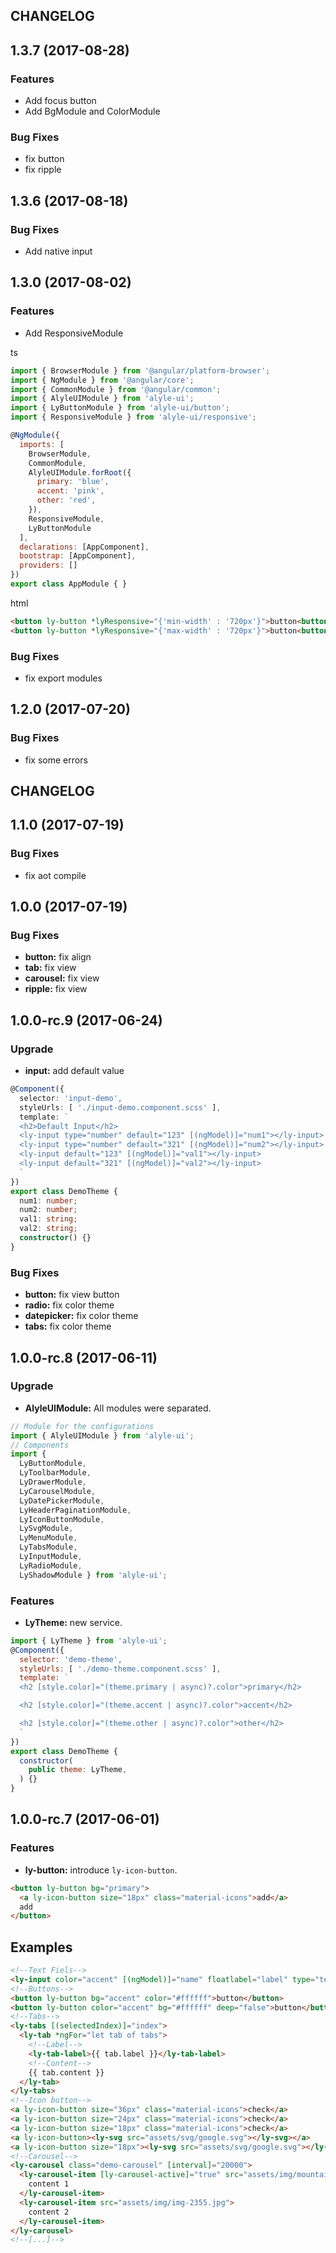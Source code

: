 ## CHANGELOG

<a name="1.3.7"></a>
## 1.3.7 (2017-08-28)

### Features
* Add focus button
* Add BgModule and ColorModule

### Bug Fixes

* fix button
* fix ripple

<a name="1.3.6"></a>
## 1.3.6 (2017-08-18)


### Bug Fixes

* Add native input

<a name="1.3.0"></a>

## 1.3.0 (2017-08-02)

### Features
* Add ResponsiveModule

ts
```js
import { BrowserModule } from '@angular/platform-browser';
import { NgModule } from '@angular/core';
import { CommonModule } from '@angular/common';
import { AlyleUIModule } from 'alyle-ui';
import { LyButtonModule } from 'alyle-ui/button';
import { ResponsiveModule } from 'alyle-ui/responsive';

@NgModule({
  imports: [
    BrowserModule,
    CommonModule,
    AlyleUIModule.forRoot({
      primary: 'blue',
      accent: 'pink',
      other: 'red',
    }),
    ResponsiveModule,
    LyButtonModule
  ],
  declarations: [AppComponent],
  bootstrap: [AppComponent],
  providers: []
})
export class AppModule { }
```

html
```html
<button ly-button *lyResponsive="{'min-width' : '720px'}">button<button>
<button ly-button *lyResponsive="{'max-width' : '720px'}">button<button>
```

### Bug Fixes
* fix export modules

<a name="1.2.0"></a>

## 1.2.0 (2017-07-20)

### Bug Fixes
* fix some errors

## CHANGELOG

<a name="1.1.0"></a>

## 1.1.0 (2017-07-19)

### Bug Fixes
* fix aot compile

<a name="1.0.0"></a>

## 1.0.0 (2017-07-19)

### Bug Fixes
* **button:** fix align
* **tab:** fix view
* **carousel:** fix view
* **ripple:** fix view


<a name="1.0.0-rc.9"></a>

## 1.0.0-rc.9 (2017-06-24)

### Upgrade
* **input:** add default value

```ts
@Component({
  selector: 'input-demo',
  styleUrls: [ './input-demo.component.scss' ],
  template: `
  <h2>Default Input</h2>
  <ly-input type="number" default="123" [(ngModel)]="num1"></ly-input>
  <ly-input type="number" default="321" [(ngModel)]="num2"></ly-input>
  <ly-input default="123" [(ngModel)]="val1"></ly-input>
  <ly-input default="321" [(ngModel)]="val2"></ly-input>
  `
})
export class DemoTheme {
  num1: number;
  num2: number;
  val1: string;
  val2: string;
  constructor() {}
}
```

### Bug Fixes
* **button:** fix view button
* **radio:** fix color theme
* **datepicker:** fix color theme
* **tabs:** fix color theme

<a name="1.0.0-rc.8"></a>

## 1.0.0-rc.8 (2017-06-11)

### Upgrade
* **AlyleUIModule:** All modules were separated.

```js
// Module for the configurations
import { AlyleUIModule } from 'alyle-ui';
// Components
import {
  LyButtonModule,
  LyToolbarModule,
  LyDrawerModule,
  LyCarouselModule,
  LyDatePickerModule,
  LyHeaderPaginationModule,
  LyIconButtonModule,
  LySvgModule,
  LyMenuModule,
  LyTabsModule,
  LyInputModule,
  LyRadioModule,
  LyShadowModule } from 'alyle-ui';

```

### Features
* **LyTheme:** new service.
```js
import { LyTheme } from 'alyle-ui';
@Component({
  selector: 'demo-theme',
  styleUrls: [ './demo-theme.component.scss' ],
  template: `
  <h2 [style.color]="(theme.primary | async)?.color">primary</h2>

  <h2 [style.color]="(theme.accent | async)?.color">accent</h2>

  <h2 [style.color]="(theme.other | async)?.color">other</h2>
  `
})
export class DemoTheme {
  constructor(
    public theme: LyTheme,
  ) {}
}
```

<a name="1.0.0-rc.7"></a>

## 1.0.0-rc.7 (2017-06-01)

### Features

* **ly-button:** introduce `ly-icon-button`.
```html
<button ly-button bg="primary">
  <a ly-icon-button size="18px" class="material-icons">add</a>
  add
</button>
```

## Examples
```html
<!--Text Fiels-->
<ly-input color="accent" [(ngModel)]="name" floatlabel="label" type="text"></ly-input>
<!--Buttons-->
<button ly-button bg="accent" color="#ffffff">button</button>
<button ly-button color="accent" bg="#ffffff" deep="false">button</button>
<!--Tabs-->
<ly-tabs [(selectedIndex)]="index">
  <ly-tab *ngFor="let tab of tabs">
    <!--Label-->
    <ly-tab-label>{{ tab.label }}</ly-tab-label>
    <!--Content-->
    {{ tab.content }}
  </ly-tab>
</ly-tabs>
<!--Icon button-->
<a ly-icon-button size="36px" class="material-icons">check</a>
<a ly-icon-button size="24px" class="material-icons">check</a>
<a ly-icon-button size="18px" class="material-icons">check</a>
<a ly-icon-button><ly-svg src="assets/svg/google.svg"></ly-svg></a>
<a ly-icon-button size="18px"><ly-svg src="assets/svg/google.svg"></ly-svg></a>
<!--Carousel-->
<ly-carousel class="demo-carousel" [interval]="20000">
  <ly-carousel-item [ly-carousel-active]="true" src="assets/img/mountains-863474.jpg">
    content 1
  </ly-carousel-item>
  <ly-carousel-item src="assets/img/img-2355.jpg">
    content 2
  </ly-carousel-item>
</ly-carousel>
<!--[...]-->
```
